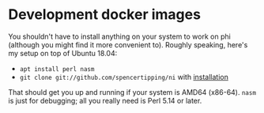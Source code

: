 # Development docker images
You shouldn't have to install anything on your system to work on phi (although
you might find it more convenient to). Roughly speaking, here's my setup on top
of Ubuntu 18.04:

- `apt install perl nasm`
- `git clone git://github.com/spencertipping/ni` with
  [installation](https://github.com/spencertipping/ni#getting-started)

That should get you up and running if your system is AMD64 (x86-64). `nasm` is
just for debugging; all you really need is Perl 5.14 or later.
